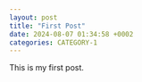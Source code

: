 ```yaml
---
layout: post
title: "First Post"
date: 2024-08-07 01:34:58 +0002
categories: CATEGORY-1
---
```


This is my first post.
